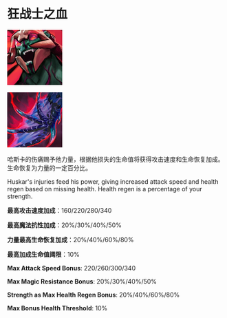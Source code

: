 # 狂战士之血

![](game/resource/flash3/images/spellicons/mjz_huskar_berserkers_blood.png)

![](game/resource/flash3/images/spellicons/mjz_huskar_berserkers_blood_immortal.png)



哈斯卡的伤痛赐予他力量，根据他损失的生命值将获得攻击速度和生命恢复加成。生命恢复为力量的一定百分比。

Huskar's injuries feed his power, giving increased attack speed and health regen based on missing health. Health regen is a percentage of your strength.

**最高攻击速度加成**：160/220/280/340

**最高魔法抗性加成**：20%/30%/40%/50%

**力量最高生命恢复加成**：20%/40%/60%/80%

**最高加成生命值阈限**：10%



**Max Attack Speed Bonus**: 220/260/300/340

**Max Magic Resistance Bonus**: 20%/30%/40%/50%

**Strength as Max Health Regen Bonus**: 20%/40%/60%/80%

**Max Bonus Health Threshold**: 10%

